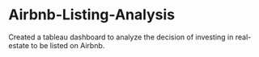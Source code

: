 # Airbnb-Listing-Analysis
Created a tableau dashboard to analyze the decision of investing in real-estate to be listed on Airbnb.
